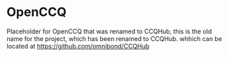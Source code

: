 # OpenCCQ 
Placeholder for OpenCCQ that was renamed to CCQHub, this is the old name for the project, which has been renamed to CCQHub.  whhich can be located at https://github.com/omnibond/CCQHub
